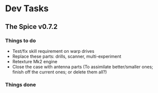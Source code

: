 # Dev Tasks
## The Spice v0.7.2

### Things to do
* Test/fix skill requirement on warp drives
* Replace these parts: drills, scanner, multi-experiment
* Retexture Mk2 engine
* Close the case with antenna parts (To assimilate better/smaller ones; finish off the current ones; or delete them all?)
  
### Things done

